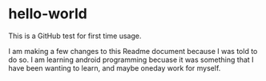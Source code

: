 # hello-world
This is a GitHub test for first time usage.

I am making a few changes to this Readme document because I was told to do so.
I am learning android programming becuase it was something that I have been wanting to learn, and maybe oneday work for myself.
